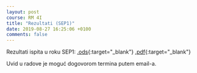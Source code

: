 ```yaml
---
layout: post
course: RM 4I
title: "Rezultati (SEP1)"
date: 2019-08-27 16:25:06 +0100
comments: false
---
```


Rezultati ispita u roku SEP1: 
[.ods](/courses/rm/results/2018_2019_I/RM_4I_SEP1_2018_2019.ods){:target="_blank"} 
[.pdf](/courses/rm/results/2018_2019_I/RM_4I_SEP1_2018_2019.pdf){:target="_blank"}

Uvid u radove je moguć dogovorom termina putem email-a.